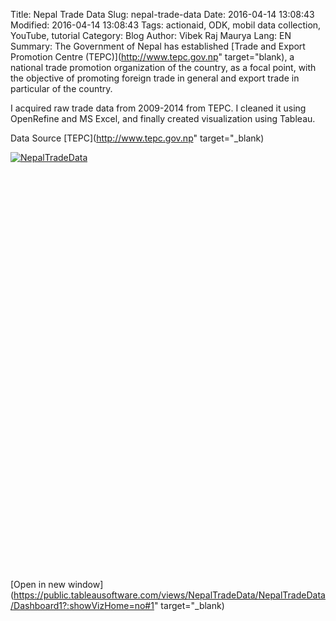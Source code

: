 Title: Nepal Trade Data
Slug: nepal-trade-data
Date: 2016-04-14 13:08:43
Modified: 2016-04-14 13:08:43
Tags: actionaid, ODK, mobil data collection, YouTube, tutorial
Category: Blog 
Author: Vibek Raj Maurya 
Lang: EN
Summary:  The Government of Nepal has established [Trade and Export Promotion Centre (TEPC)](http://www.tepc.gov.np" target="blank), a national trade promotion organization of the country, as a focal point, with the objective of promoting foreign trade in general and export trade in particular of the country.

I acquired raw trade data from 2009-2014 from TEPC. I cleaned it using OpenRefine and MS Excel, and finally created visualization using Tableau.

Data Source [TEPC](http://www.tepc.gov.np" target="_blank)

<script type='text/javascript' src='https://public.tableau.com/javascripts/api/viz_v1.js'></script><div class='tableauPlaceholder' style='width: 604px; height: 669px;'><noscript><a href='#'><img alt='NepalTradeData ' src='https:&#47;&#47;public.tableau.com&#47;static&#47;images&#47;Ne&#47;NepalTradeData&#47;NepalTradeData&#47;1_rss.png' style='border: none' /></a></noscript><object class='tableauViz' width='604' height='669' style='display:none;'><param name='host_url' value='https%3A%2F%2Fpublic.tableau.com%2F' /> <param name='site_root' value='' /><param name='name' value='NepalTradeData&#47;NepalTradeData' /><param name='tabs' value='no' /><param name='toolbar' value='yes' /><param name='static_image' value='https:&#47;&#47;public.tableau.com&#47;static&#47;images&#47;Ne&#47;NepalTradeData&#47;NepalTradeData&#47;1.png' /> <param name='animate_transition' value='yes' /><param name='display_static_image' value='yes' /><param name='display_spinner' value='yes' /><param name='display_overlay' value='yes' /><param name='display_count' value='yes' /><param name='showVizHome' value='no' /><param name='showTabs' value='y' /><param name='bootstrapWhenNotified' value='true' /></object></div>



[Open in new window](https://public.tableausoftware.com/views/NepalTradeData/NepalTradeData/Dashboard1?:showVizHome=no#1" target="_blank) 

